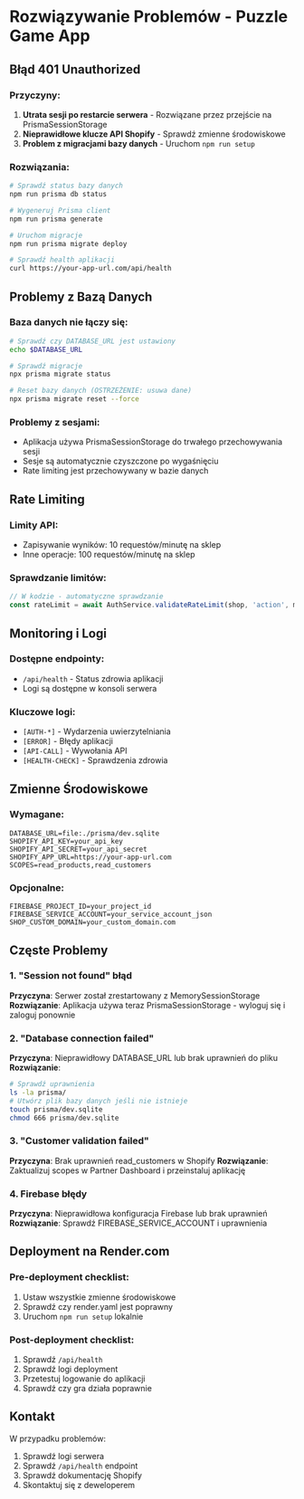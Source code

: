 # Rozwiązywanie Problemów - Puzzle Game App

## Błąd 401 Unauthorized

### Przyczyny:
1. **Utrata sesji po restarcie serwera** - Rozwiązane przez przejście na PrismaSessionStorage
2. **Nieprawidłowe klucze API Shopify** - Sprawdź zmienne środowiskowe
3. **Problem z migracjami bazy danych** - Uruchom `npm run setup`

### Rozwiązania:
```bash
# Sprawdź status bazy danych
npm run prisma db status

# Wygeneruj Prisma client
npm run prisma generate

# Uruchom migracje
npm run prisma migrate deploy

# Sprawdź health aplikacji
curl https://your-app-url.com/api/health
```

## Problemy z Bazą Danych

### Baza danych nie łączy się:
```bash
# Sprawdź czy DATABASE_URL jest ustawiony
echo $DATABASE_URL

# Sprawdź migracje
npx prisma migrate status

# Reset bazy danych (OSTRZEŻENIE: usuwa dane)
npx prisma migrate reset --force
```

### Problemy z sesjami:
- Aplikacja używa PrismaSessionStorage do trwałego przechowywania sesji
- Sesje są automatycznie czyszczone po wygaśnięciu
- Rate limiting jest przechowywany w bazie danych

## Rate Limiting

### Limity API:
- Zapisywanie wyników: 10 requestów/minutę na sklep
- Inne operacje: 100 requestów/minutę na sklep

### Sprawdzanie limitów:
```javascript
// W kodzie - automatyczne sprawdzanie
const rateLimit = await AuthService.validateRateLimit(shop, 'action', maxRequests, windowMs);
```

## Monitoring i Logi

### Dostępne endpointy:
- `/api/health` - Status zdrowia aplikacji
- Logi są dostępne w konsoli serwera

### Kluczowe logi:
- `[AUTH-*]` - Wydarzenia uwierzytelniania
- `[ERROR]` - Błędy aplikacji
- `[API-CALL]` - Wywołania API
- `[HEALTH-CHECK]` - Sprawdzenia zdrowia

## Zmienne Środowiskowe

### Wymagane:
```env
DATABASE_URL=file:./prisma/dev.sqlite
SHOPIFY_API_KEY=your_api_key
SHOPIFY_API_SECRET=your_api_secret
SHOPIFY_APP_URL=https://your-app-url.com
SCOPES=read_products,read_customers
```

### Opcjonalne:
```env
FIREBASE_PROJECT_ID=your_project_id
FIREBASE_SERVICE_ACCOUNT=your_service_account_json
SHOP_CUSTOM_DOMAIN=your_custom_domain.com
```

## Częste Problemy

### 1. "Session not found" błąd
**Przyczyna**: Serwer został zrestartowany z MemorySessionStorage
**Rozwiązanie**: Aplikacja używa teraz PrismaSessionStorage - wyloguj się i zaloguj ponownie

### 2. "Database connection failed"
**Przyczyna**: Nieprawidłowy DATABASE_URL lub brak uprawnień do pliku
**Rozwiązanie**: 
```bash
# Sprawdź uprawnienia
ls -la prisma/
# Utwórz plik bazy danych jeśli nie istnieje
touch prisma/dev.sqlite
chmod 666 prisma/dev.sqlite
```

### 3. "Customer validation failed"
**Przyczyna**: Brak uprawnień read_customers w Shopify
**Rozwiązanie**: Zaktualizuj scopes w Partner Dashboard i przeinstaluj aplikację

### 4. Firebase błędy
**Przyczyna**: Nieprawidłowa konfiguracja Firebase lub brak uprawnień
**Rozwiązanie**: Sprawdź FIREBASE_SERVICE_ACCOUNT i uprawnienia

## Deployment na Render.com

### Pre-deployment checklist:
1. Ustaw wszystkie zmienne środowiskowe
2. Sprawdź czy render.yaml jest poprawny
3. Uruchom `npm run setup` lokalnie

### Post-deployment checklist:
1. Sprawdź `/api/health`
2. Sprawdź logi deployment
3. Przetestuj logowanie do aplikacji
4. Sprawdź czy gra działa poprawnie

## Kontakt

W przypadku problemów:
1. Sprawdź logi serwera
2. Sprawdź `/api/health` endpoint
3. Sprawdź dokumentację Shopify
4. Skontaktuj się z deweloperem